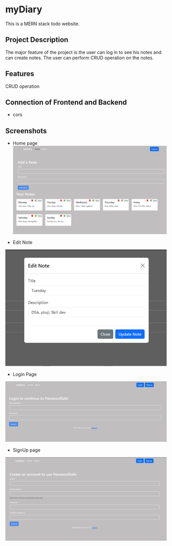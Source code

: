 # myDiary

This is a MERN stack todo website.

## Project Description

The major feature of the project is the user can log in to see his notes and can create notes. The user can perform CRUD operation on the notes.

## Features

CRUD operation

## Connection of Frontend and Backend
- cors
## Screenshots

- Home page
![Screenshot 1](https://github.com/mukesh2511/myDiary_Client/blob/master/images/home.png)


- Edit Note

![Screenshot 2](https://github.com/mukesh2511/myDiary_Client/blob/master/images/edit.png)


- Login Page

![Screenshot 5](https://github.com/mukesh2511/myDiary_Client/blob/master/images/login.png)


- SignUp page

![Screenshot 7](https://github.com/mukesh2511/myDiary_Client/blob/master/images/signup.png)

